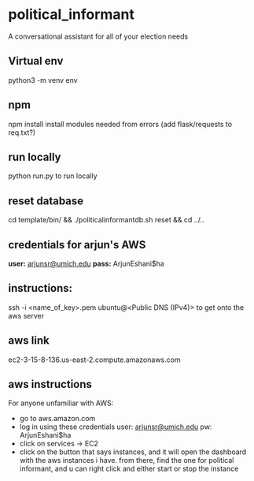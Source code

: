 # political_informant
A conversational assistant for all of your election needs

## Virtual env ##
python3 -m venv env

## npm ## 
npm install
install modules needed from errors (add flask/requests to req.txt?)

## run locally ##
python run.py to run locally

## reset database ##
cd template/bin/ && ./politicalinformantdb.sh reset && cd ../..

## credentials for arjun's AWS ##
__user:__ arjunsr@umich.edu __pass:__ ArjunEshani$ha
## instructions: ##
ssh -i <name_of_key>.pem ubuntu@<Public DNS (IPv4)> to get onto the aws server

## aws link ##
ec2-3-15-8-136.us-east-2.compute.amazonaws.com

## aws instructions ##
For anyone unfamiliar with AWS:
- go to aws.amazon.com
- log in using these credentials
user: arjunsr@umich.edu
pw: ArjunEshani$ha
- click on services -> EC2
- click on the button that says instances, and it will open the dashboard with the aws instances i have. from there, find the one for political informant, and u can right click and either start or stop the instance
